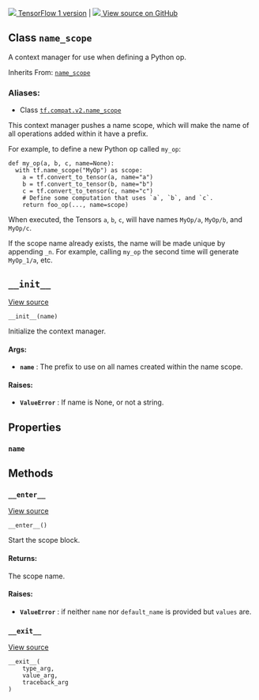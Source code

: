 [ ![](https://tensorflow.google.cn/images/tf_logo_32px.png) TensorFlow 1
version](/versions/r1.15/api_docs/python/tf/name_scope) |  [
![](https://tensorflow.google.cn/images/GitHub-Mark-32px.png) View source on
GitHub
](https://github.com/tensorflow/tensorflow/blob/r2.0/tensorflow/python/framework/ops.py#L6386-L6454)  
  
  
## Class `name_scope`

A context manager for use when defining a Python op.

Inherits From:
[`name_scope`](https://tensorflow.google.cn/api_docs/python/tf/compat/v1/keras/backend/name_scope)

### Aliases:

  * Class [`tf.compat.v2.name_scope`](/api_docs/python/tf/name_scope)

This context manager pushes a name scope, which will make the name of all
operations added within it have a prefix.

For example, to define a new Python op called `my_op`:

    
    
    def my_op(a, b, c, name=None):
      with tf.name_scope("MyOp") as scope:
        a = tf.convert_to_tensor(a, name="a")
        b = tf.convert_to_tensor(b, name="b")
        c = tf.convert_to_tensor(c, name="c")
        # Define some computation that uses `a`, `b`, and `c`.
        return foo_op(..., name=scope)
    

When executed, the Tensors `a`, `b`, `c`, will have names `MyOp/a`, `MyOp/b`,
and `MyOp/c`.

If the scope name already exists, the name will be made unique by appending
`_n`. For example, calling `my_op` the second time will generate `MyOp_1/a`,
etc.

## `__init__`

[View
source](https://github.com/tensorflow/tensorflow/blob/r2.0/tensorflow/python/framework/ops.py#L6412-L6424)

    
    
    __init__(name)
    

Initialize the context manager.

#### Args:

  * **`name`** : The prefix to use on all names created within the name scope.

#### Raises:

  * **`ValueError`** : If name is None, or not a string.

## Properties

### `name`

## Methods

### `__enter__`

[View
source](https://github.com/tensorflow/tensorflow/blob/r2.0/tensorflow/python/framework/ops.py#L6430-L6449)

    
    
    __enter__()
    

Start the scope block.

#### Returns:

The scope name.

#### Raises:

  * **`ValueError`** : if neither `name` nor `default_name` is provided but `values` are.

### `__exit__`

[View
source](https://github.com/tensorflow/tensorflow/blob/r2.0/tensorflow/python/framework/ops.py#L6451-L6454)

    
    
    __exit__(
        type_arg,
        value_arg,
        traceback_arg
    )
    

